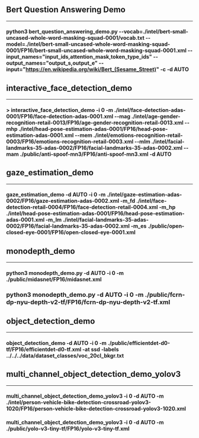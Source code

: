

##  Bert Question Answering Demo
------------------------------------------------
####  python3 bert_question_answering_demo.py --vocab=./intel/bert-small-uncased-whole-word-masking-squad-0001/vocab.txt --model=./intel/bert-small-uncased-whole-word-masking-squad-0001/FP16/bert-small-uncased-whole-word-masking-squad-0001.xml --input_names="input_ids,attention_mask,token_type_ids" --output_names="output_s,output_e" --input="https://en.wikipedia.org/wiki/Bert_(Sesame_Street)" -c -d AUTO
##  interactive_face_detection_demo
--------------------------------------
####  > interactive_face_detection_demo -i 0 -m ./intel/face-detection-adas-0001/FP16/face-detection-adas-0001.xml --mag ./intel/age-gender-recognition-retail-0013/FP16/age-gender-recognition-retail-0013.xml --mhp ./intel/head-pose-estimation-adas-0001/FP16/head-pose-estimation-adas-0001.xml --mem ./intel/emotions-recognition-retail-0003/FP16/emotions-recognition-retail-0003.xml --mlm ./intel/facial-landmarks-35-adas-0002/FP16/facial-landmarks-35-adas-0002.xml --mam ./public/anti-spoof-mn3/FP16/anti-spoof-mn3.xml -d AUTO

##  gaze_estimation_demo
--------------------------------------
#### gaze_estimation_demo -d AUTO -i 0 -m ./intel/gaze-estimation-adas-0002/FP16/gaze-estimation-adas-0002.xml -m_fd ./intel/face-detection-retail-0004/FP16/face-detection-retail-0004.xml -m_hp ./intel/head-pose-estimation-adas-0001/FP16/head-pose-estimation-adas-0001.xml -m_lm ./intel/facial-landmarks-35-adas-0002/FP16/facial-landmarks-35-adas-0002.xml -m_es ./public/open-closed-eye-0001/FP16/open-closed-eye-0001.xml

##  monodepth_demo
--------------------------------------
####  python3 monodepth_demo.py -d AUTO -i 0 -m ./public/midasnet/FP16/midasnet.xml
### python3 monodepth_demo.py -d AUTO -i 0 -m ./public/fcrn-dp-nyu-depth-v2-tf/FP16/fcrn-dp-nyu-depth-v2-tf.xml

##  object_detection_demo
--------------------------------------
####  object_detection_demo -d AUTO -i 0 -m ./public/efficientdet-d0-tf/FP16/efficientdet-d0-tf.xml -at ssd -labels ../../../data/dataset_classes/voc_20cl_bkgr.txt

##  multi_channel_object_detection_demo_yolov3
--------------------------------------
####  multi_channel_object_detection_demo_yolov3 -i 0 -d AUTO -m ./intel/person-vehicle-bike-detection-crossroad-yolov3-1020/FP16/person-vehicle-bike-detection-crossroad-yolov3-1020.xml
####  multi_channel_object_detection_demo_yolov3 -i 0 -d AUTO -m ./public/yolo-v3-tiny-tf/FP16/yolo-v3-tiny-tf.xml

